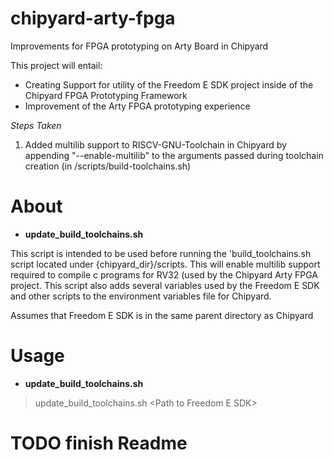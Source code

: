 # chipyard-arty-fpga
Improvements for FPGA prototyping on Arty Board in Chipyard

This project will entail:
* Creating Support for utility of the Freedom E SDK project inside of the Chipyard FPGA Prototyping Framework
* Improvement of the Arty FPGA prototyping experience

*Steps Taken*

1. Added multilib support to RISCV-GNU-Toolchain in Chipyard by appending "--enable-multilib" to the arguments passed during toolchain creation (in /scripts/build-toolchains.sh)


# About

* **update\_build\_toolchains.sh**

This script is intended to be used before running the 'build\_toolchains.sh script located under {chipyard\_dir}/scripts. This will enable multilib support required to compile c programs for RV32 (used by the Chipyard Arty FPGA project. This script also adds several variables used by the Freedom E SDK and other scripts to the environment variables file for Chipyard.

Assumes that Freedom E SDK is in the same parent directory as Chipyard

# Usage

* **update\_build\_toolchains.sh**

> update\_build\_toolchains.sh \<Path to Freedom E SDK\>

# TODO finish Readme

